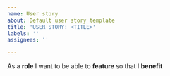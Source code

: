 ```yaml
---
name: User story
about: Default user story template
title: 'USER STORY: <TITLE>'
labels: ''
assignees: ''

---
```


As a **role** I want to be able to **feature** so that I **benefit**
